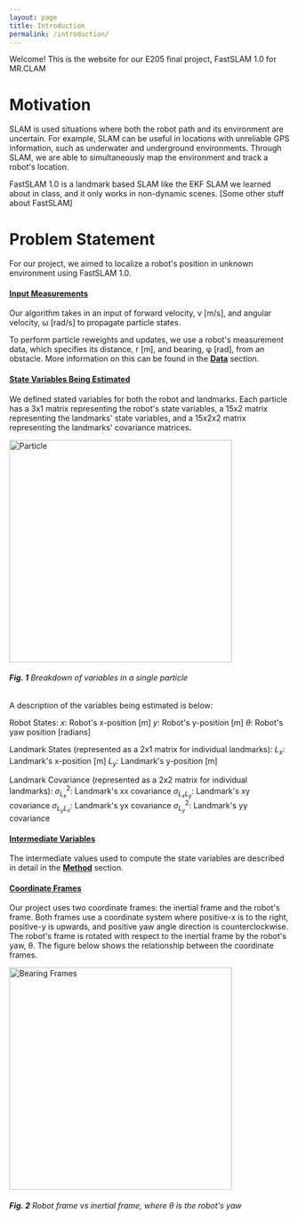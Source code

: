 ```yaml
---
layout: page
title: Introduction
permalink: /introduction/
---
```

Welcome! This is the website for our E205 final project, FastSLAM 1.0 for MR.CLAM

# Motivation
SLAM is used situations where both the robot path and its environment are uncertain. For example, SLAM can be useful in locations with unreliable GPS information, such as underwater and underground environments. Through SLAM, we are able to simultaneously map the environment and track a robot's location. 

FastSLAM 1.0 is a landmark based SLAM like the EKF SLAM we learned about in class, and it only works in non-dynamic scenes. [Some other stuff about FastSLAM]


# Problem Statement
For our project, we aimed to localize a robot's position in unknown environment using FastSLAM 1.0.

#### <u>Input Measurements</u>
Our algorithm takes in an input of forward velocity, v [m/s], and angular velocity, ω [rad/s] to propagate particle states.

To perform particle reweights and updates, we use a robot's measurement data, which specifies its distance, r [m], and bearing, φ [rad], from an obstacle. More information on this can be found in the <b>[Data](https://echen4628.github.io/fastslam1/data/)</b> section.

#### <u>State Variables Being Estimated</u>
We defined stated variables for both the robot and landmarks. Each particle has a 3x1 matrix representing the robot's state variables, a 15x2 matrix representing the landmarks' state variables, and a 15x2x2 matrix representing the landmarks' covariance matrices. 

<div>
  <img src="https://echen4628.github.io/fastslam1/assets/img/Particle.png" alt="Particle" width="400" />
</div>

###### <b>Fig. 1</b> Breakdown of variables in a single particle

A description of the variables being estimated is below:

Robot States:
$x$: Robot's x-position [m]
$y$: Robot's y-position [m]
$\theta$: Robot's yaw position [radians]

Landmark States (represented as a 2x1 matrix for individual landmarks):
$L_x$: Landmark's x-position [m]
$L_y$: Landmark's y-position [m]

Landmark Covariance (represented as a 2x2 matrix for individual landmarks):
$\sigma_{L_x}^2$: Landmark's xx covariance
$\sigma_{L_x L_y}$: Landmark's xy covariance
$\sigma_{L_y L_x}$: Landmark's yx covariance
$\sigma_{L_y}^2$: Landmark's yy covariance

#### <u>Intermediate Variables</u>
The intermediate values used to compute the state variables are described in detail in the <b>[Method](https://echen4628.github.io/fastslam1/method/)</b> section.

#### <u>Coordinate Frames</u>
Our project uses two coordinate frames: the inertial frame and the robot's frame. Both frames use a coordinate system where positive-x is to the right, positive-y is upwards, and positive yaw angle direction is counterclockwise. The robot's frame is rotated with respect to the inertial frame by the robot's yaw, θ. The figure below shows the relationship between the coordinate frames.

<div>
  <img src="https://echen4628.github.io/fastslam1/assets/img/Bearing_Frames.png" alt="Bearing Frames" width="400" />
</div>

###### <b>Fig. 2</b> Robot frame vs inertial frame, where θ is the robot's yaw 